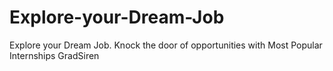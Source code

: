 # Explore-your-Dream-Job
Explore your Dream Job. Knock the door of opportunities with Most Popular Internships GradSiren
